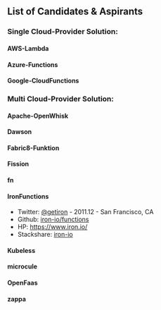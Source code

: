 ## List of Candidates & Aspirants

### Single Cloud-Provider Solution:
#### AWS-Lambda
#### Azure-Functions
#### Google-CloudFunctions



### Multi Cloud-Provider Solution:
#### Apache-OpenWhisk
#### Dawson
#### Fabric8-Funktion
#### Fission
#### fn
#### IronFunctions
- Twitter: [@getiron](https://twitter.com/getiron) - 2011.12 - San Francisco, CA
- Github: [iron-io/functions](https://github.com/iron-io/functions)
- HP: https://www.iron.io/
- Stackshare: [iron-io](https://stackshare.io/iron-io)
#### Kubeless
#### microcule
#### OpenFaas
#### zappa
